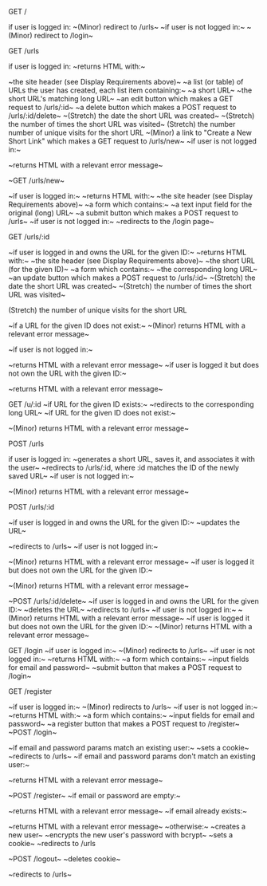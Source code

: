 GET /

if user is logged in:
~(Minor) redirect to /urls~
~if user is not logged in:~
~(Minor) redirect to /login~

GET /urls

if user is logged in:
~returns HTML with:~
<!-- MAKE SURE IT'S HTML -->
~the site header (see Display Requirements above)~
~a list (or table) of URLs the user has created, each list item containing:~
~a short URL~
~the short URL's matching long URL~
~an edit button which makes a GET request to /urls/:id~
~a delete button which makes a POST request to /urls/:id/delete~
~(Stretch) the date the short URL was created~
~(Stretch) the number of times the short URL was visited~
(Stretch) the number number of unique visits for the short URL
~(Minor) a link to "Create a New Short Link" which makes a GET request to /urls/new~
~if user is not logged in:~
<!-- MAKE SURE IT IS HTML -->
~returns HTML with a relevant error message~


~GET /urls/new~

~if user is logged in:~
~returns HTML with:~
~the site header (see Display Requirements above)~
~a form which contains:~
~a text input field for the original (long) URL~
~a submit button which makes a POST request to /urls~
~if user is not logged in:~
~redirects to the /login page~


GET /urls/:id

~if user is logged in and owns the URL for the given ID:~
~returns HTML with:~
~the site header (see Display Requirements above)~
~the short URL (for the given ID)~
~a form which contains:~
~the corresponding long URL~
~an update button which makes a POST request to /urls/:id~
~(Stretch) the date the short URL was created~
~(Stretch) the number of times the short URL was visited~
<!-- DO THIS: -->
(Stretch) the number of unique visits for the short URL

~if a URL for the given ID does not exist:~
~(Minor) returns HTML with a relevant error message~

~if user is not logged in:~
<!-- MAKE SURE IT IS HTML: -->
~returns HTML with a relevant error message~
~if user is logged it but does not own the URL with the given ID:~
<!-- MAKE SURE IT IS HTML -->
~returns HTML with a relevant error message~

GET /u/:id
~if URL for the given ID exists:~
~redirects to the corresponding long URL~
~if URL for the given ID does not exist:~
<!-- MAKE SURE IT IS HTML -->
~(Minor) returns HTML with a relevant error message~

POST /urls

if user is logged in:
~generates a short URL, saves it, and associates it with the user~
~redirects to /urls/:id, where :id matches the ID of the newly saved URL~
~if user is not logged in:~
<!-- MAKE SURE IT IS HTML -->
~(Minor) returns HTML with a relevant error message~


POST /urls/:id

~if user is logged in and owns the URL for the given ID:~
~updates the URL~
<!-- DOES NOT REDIRECT TO URL -->
~redirects to /urls~
~if user is not logged in:~
<!-- NOT HTML: -->
~(Minor) returns HTML with a relevant error message~
~if user is logged it but does not own the URL for the given ID:~
<!-- NOT HTML: -->
~(Minor) returns HTML with a relevant error message~


~POST /urls/:id/delete~
~if user is logged in and owns the URL for the given ID:~
~deletes the URL~
~redirects to /urls~
~if user is not logged in:~
~(Minor) returns HTML with a relevant error message~
~if user is logged it but does not own the URL for the given ID:~
~(Minor) returns HTML with a relevant error message~

GET /login
~if user is logged in:~
~(Minor) redirects to /urls~
~if user is not logged in:~
~returns HTML with:~
~a form which contains:~
~input fields for email and password~
~submit button that makes a POST request to /login~

GET /register

~if user is logged in:~
~(Minor) redirects to /urls~
~if user is not logged in:~
~returns HTML with:~
~a form which contains:~
~input fields for email and password~
~a register button that makes a POST request to /register~
~POST /login~

~if email and password params match an existing user:~
~sets a cookie~
~redirects to /urls~
~if email and password params don't match an existing user:~
<!-- NOT HTML -->
~returns HTML with a relevant error message~

~POST /register~
~if email or password are empty:~
<!-- NOT HTML -->
~returns HTML with a relevant error message~
~if email already exists:~
<!-- NOT HTML -->
~returns HTML with a relevant error message~
~otherwise:~
~creates a new user~
~encrypts the new user's password with bcrypt~
~sets a cookie~
~redirects to /urls

~POST /logout~
~deletes cookie~
<!-- REDIRECTS TO LOGIN -->
~redirects to /urls~
